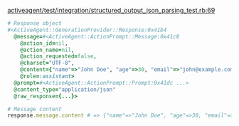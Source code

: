 <!-- Generated from structured_output_json_parsing_test.rb:69 -->
[activeagent/test/integration/structured_output_json_parsing_test.rb:69](vscode://file//Users/justinbowen/Documents/GitHub/claude-could/activeagent/test/integration/structured_output_json_parsing_test.rb:69)
<!-- Test: test-structured-output-sets-content-type-to-application/json-and-auto-parses-JSON -->

```ruby
# Response object
#<ActiveAgent::GenerationProvider::Response:0x41b4
  @message=#<ActiveAgent::ActionPrompt::Message:0x41c8
    @action_id=nil,
    @action_name=nil,
    @action_requested=false,
    @charset="UTF-8",
    @content={"name"=>"John Doe", "age"=>30, "email"=>"john@example.com"},
    @role=:assistant>
  @prompt=#<ActiveAgent::ActionPrompt::Prompt:0x41dc ...>
  @content_type="application/json"
  @raw_response={...}>

# Message content
response.message.content # => {"name"=>"John Doe", "age"=>30, "email"=>"john@example.com"}
```